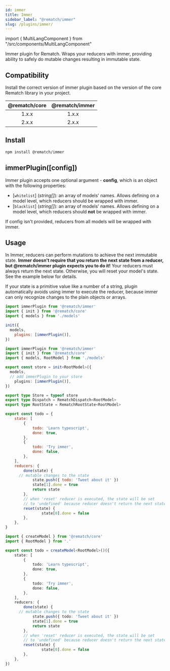 ```yaml
---
id: immer
title: Immer
sidebar_label: "@rematch/immer"
slug: /plugins/immer/
---
```

import { MultiLangComponent } from "/src/components/MultiLangComponent"

Immer plugin for Rematch. Wraps your reducers with immer, providing ability to safely do mutable changes resulting in immutable state.

## Compatibility

Install the correct version of immer plugin based on the version of the core Rematch library in your project.

|         @rematch/core  | @rematch/immer  	 |
| :--------------------: | :----: 				 	 |
| 1.x.x                  |    1.x.x   			 |
| 2.x.x                  |    2.x.x   			 |

## Install

```bash npm2yarn
npm install @rematch/immer
```

## immerPlugin([config])

Immer plugin accepts one optional argument - **config**, which is an object with the following properties:

- [`whitelist`] (*string[]*): an array of models' names. Allows defining on a model level, which reducers should be wrapped with immer.
- [`blacklist`] (*string[]*): an array of models' names. Allows defining on a model level, which reducers should **not** be wrapped with immer.

If config isn't provided, reducers from all models will be wrapped with immer.

## Usage

In Immer, reducers can perform mutations to achieve the next immutable state. **Immer doesn't require that you return the next state from a reducer, but @rematch/immer plugin expects you to do it!** Your reducers must always return the next state. Otherwise, you will reset your model's state. See the example below for details.

If your state is a primitive value like a number of a string, plugin automatically avoids using immer to execute the reducer, because immer can only recognize changes to the plain objects or arrays.

<MultiLangComponent>

```js title="store.js"
import immerPlugin from '@rematch/immer'
import { init } from '@rematch/core'
import { models } from './models'

init({
  models,
	plugins: [immerPlugin()],
})
```

```ts title="store.ts"
import immerPlugin from '@rematch/immer'
import { init } from '@rematch/core'
import { models, RootModel } from './models'

export const store = init<RootModel>({
  models,
  // add immerPlugin to your store
	plugins: [immerPlugin()],
})

export type Store = typeof store
export type Dispatch = RematchDispatch<RootModel>
export type RootState = RematchRootState<RootModel>
```
</MultiLangComponent>

<MultiLangComponent>

```js
export const todo = {
	state: [
		{
			todo: 'Learn typescript',
			done: true,
		},
		{
			todo: 'Try immer',
			done: false,
		},
	],
	reducers: {
		done(state) {
      // mutable changes to the state
			state.push({ todo: 'Tweet about it' })
			state[1].done = true
			return state
		},
		// when 'reset' reducer is executed, the state will be set
		// to 'undefined' because reducer doesn't return the next state
		reset(state) {
				state[0].done = false
		},
	},
}
```

```ts
import { createModel } from '@rematch/core'
import { RootModel } from '.'

export const todo = createModel<RootModel>()({
	state: [
		{
			todo: 'Learn typescript',
			done: true,
		},
		{
			todo: 'Try immer',
			done: false,
		},
	],
	reducers: {
		done(state) {
      // mutable changes to the state
			state.push({ todo: 'Tweet about it' })
			state[1].done = true
			return state
		},
		// when 'reset' reducer is executed, the state will be set
		// to 'undefined' because reducer doesn't return the next state
		reset(state) {
				state[0].done = false
		},
	},
})
```
</MultiLangComponent>
